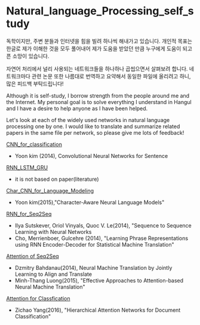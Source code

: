# Natural_language_Processing_self_study

독학이지만, 주변 분들과 인터넷을 힘을 빌려 하나씩 해내가고 있습니다. 개인적 목표는 한글로 제가 이해한 것을 모두 풀어내어 제가 도움을 받았던 만큼 누구에게 도움이 되고픈 소망이 있습니다.

자연어 처리에서 널리 사용되는 네트워크들을 하나하나 곱씹으면서 살펴보려 합니다. 네트워크마다 관련 논문 또한 나름대로 번역하고 요약해서 동일한 파일에 올리려고 하니, 많은 피드백 부탁드립니다!

Although it is self-study, I borrow strength from the people around me and the Internet. My personal goal is to solve everything I understand in Hangul and I have a desire to help anyone as I have been helped.

Let's look at each of the widely used networks in natural language processing one by one. I would like to translate and summarize related papers in the same file per network, so please give me lots of feedback!

[CNN_for_classification](https://github.com/hskimim/Natural_language_Processing_self_study/tree/master/Attention_for_classification)
- Yoon kim (2014), Convolutional Neural Networks for Sentence

[RNN_LSTM_GRU](https://github.com/hskimim/Natural_language_Processing_self_study/tree/master/RNN_LSTM_GRU_for_classification)
- it is not based on paper(literature)

[Char_CNN_for_Language_Modeling](https://github.com/hskimim/Natural_language_Processing_self_study/tree/master/Char_CNN_for_Language_Modeling)
- Yoon kim(2015),"Character-Aware Neural Language Models"

[RNN_for_Seq2Seq](https://github.com/hskimim/Natural_language_Processing_self_study/tree/master/RNN_for_Seq2Seq)
- Ilya Sutskever, Oriol Vinyals, Quoc V. Le(2014), "Sequence to Sequence Learning with Neural Networks
- Cho,  Merrienboer, Gulcehre (2014), "Learning Phrase Representations using RNN Encoder-Decoder for Statistical Machine Translation"

[Attention of Seq2Seq](https://github.com/hskimim/Natural_language_Processing_self_study/tree/master/Attention_for_Seq2Seq)
- Dzmitry Bahdanau(2014), Neural Machine Translation by Jointly Learning to Align and Translate
- Minh-Thang Luong(2015), "Effective Approaches to Attention-based Neural Machine Translation"

[Attention for Classfication](https://github.com/hskimim/Natural_language_Processing_self_study/tree/master/Attention_for_classification)
- Zichao Yang(2016), "Hierarchical Attention Networks for Document Classification"
